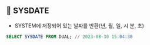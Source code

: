 ## 🌈 SYSDATE

- SYSTEM에 저장되어 있는 날짜를 반환(년, 월, 일, 시 분, 초)

```sql
SELECT SYSDATE FROM DUAL; // 2023-08-30 15:04:30
```